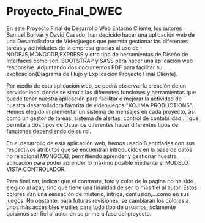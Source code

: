 # Proyecto_Final_DWEC

En este Proyecto Final de Desarrollo Web Entorno Cliente, los autores Samuel Bolivar y David Casado, han decicido hacer una aplicación web de una Desarrolladora de Videojuegos que permita gestionar las diferentes tareas y actividades de la empresa gracias al uso de NODEJS,MONGODB,EXPRESS y otro tipo de herramientas de Diseño de Interfaces como son: BOOTSTRAP y SASS para hacer una aplicación web responsive. Adjuntando dos documentos PDF para facilitar su explicacion(Diagrama de Flujo y Explicación Proyecto Final Cliente).

Por medio de esta aplicación web, se podrá observar la creación de un servidor local donde se simula las diferentes funciones y herramientas que puede tener nuestra aplicación para facilitar o mejorar la actividad de nuestra desarrolladora favorita de videojuegos "KOJIMA PRODUCTIONS". Hemos elegido implementar un sistema de mensajes en cada proyecto, así como un gestor de tareas, sistema de alertas, control de contabilidad,... que permita a dos tipos de Usuarios diferentes hacer diferentes tipos de funciones dependiendo de su rol.

En el desarrollo de esta aplicación web, hemos usado 8 entidades con sus respectivos atributos que se encuentran introducidos en la base de datos no relacional MONGODB, permitiendo aprender y gestionar nuestra aplicación para poder aprender lo máximo posible mediante el MODELO VISTA CONTROLADOR.

Para finalizar, indicar que el contraste, foto y color de la pagina no ha sido elegido al azar, sino que tiene una finalidad de ser lo más fiel al autor. Estos colores dan una sensación de misterio, intriga, confusión,...como en sus juegos. No obstante, para futuras revisiones, se cambiaran los colores a unos más accesibles y utiles para todo tipo de usuarios, solamente quisimos ser fiel al autor en su primera fase del proyecto.
